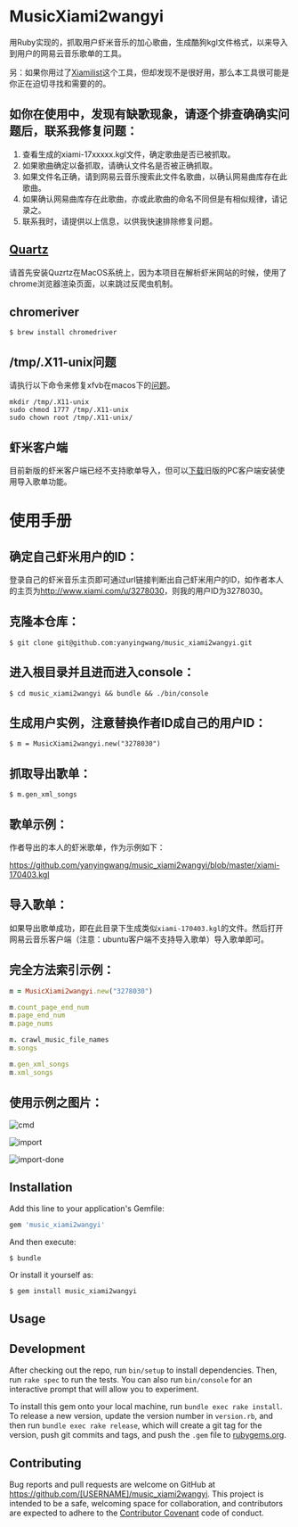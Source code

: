 # MusicXiami2wangyi
用Ruby实现的，抓取用户虾米音乐的加心歌曲，生成酷狗kgl文件格式，以来导入到用户的网易云音乐歌单的工具。

另：如果你用过了[Xiamilist](http://www.jianshu.com/p/21bafe882455)这个工具，但却发现不是很好用，那么本工具很可能是你正在迫切寻找和需要的的。


## 如你在使用中，发现有缺歌现象，请逐个排查确确实问题后，联系我修复问题：
1. 查看生成的xiami-17xxxxx.kgl文件，确定歌曲是否已被抓取。
2. 如果歌曲确定以备抓取，请确认文件名是否被正确抓取。
3. 如果文件名正确，请到网易云音乐搜索此文件名歌曲，以确认网易曲库存在此歌曲。
4. 如果确认网易曲库存在此歌曲，亦或此歌曲的命名不同但是有相似规律，请记录之。
5. 联系我时，请提供以上信息，以供我快速排除修复问题。




## [Quartz](https://www.xquartz.org/)
请首先安装Quzrtz在MacOS系统上，因为本项目在解析虾米网站的时候，使用了chrome浏览器渲染页面，以来跳过反爬虫机制。

## chromeriver

    $ brew install chromedriver

## /tmp/.X11-unix问题
请执行以下命令来修复xfvb在macos下的[问题](https://github.com/leonid-shevtsov/headless/issues/80)。
~~~shell
mkdir /tmp/.X11-unix
sudo chmod 1777 /tmp/.X11-unix
sudo chown root /tmp/.X11-unix/
~~~

## 虾米客户端
目前新版的虾米客户端已经不支持歌单导入，但可以[下载](https://raw.githubusercontent.com/yanyingwang/music_xiami2wangyi/master/cloudmusicsetup_2.1.1.30494_baidupc.exe)旧版的PC客户端安装使用导入歌单功能。

# 使用手册

## 确定自己虾米用户的ID：
登录自己的虾米音乐主页即可通过url链接判断出自己虾米用户的ID，如作者本人的主页为<http://www.xiami.com/u/3278030>，则我的用户ID为3278030。

## 克隆本仓库：

    $ git clone git@github.com:yanyingwang/music_xiami2wangyi.git

## 进入根目录并且进而进入console：

    $ cd music_xiami2wangyi && bundle && ./bin/console

## 生成用户实例，注意替换作者ID成自己的用户ID：

    $ m = MusicXiami2wangyi.new("3278030")

## 抓取导出歌单：

    $ m.gen_xml_songs

## 歌单示例：
作者导出的本人的虾米歌单，作为示例如下：

<https://github.com/yanyingwang/music_xiami2wangyi/blob/master/xiami-170403.kgl>


## 导入歌单：
如果导出歌单成功，即在此目录下生成类似`xiami-170403.kgl`的文件。然后打开网易云音乐客户端（注意：ubuntu客户端不支持导入歌单）导入歌单即可。

## 完全方法索引示例：
~~~ruby
m = MusicXiami2wangyi.new("3278030")

m.count_page_end_num
m.page_end_num
m.page_nums

m. crawl_music_file_names
m.songs

m.gen_xml_songs
m.xml_songs
~~~


## 使用示例之图片：
![cmd](https://raw.githubusercontent.com/yanyingwang/music_xiami2wangyi/master/screenshots/cmd.png)

![import](https://raw.githubusercontent.com/yanyingwang/music_xiami2wangyi/master/screenshots/import.png)

![import-done](https://raw.githubusercontent.com/yanyingwang/music_xiami2wangyi/master/screenshots/import-done.png)






## Installation

Add this line to your application's Gemfile:

```ruby
gem 'music_xiami2wangyi'
```

And then execute:

    $ bundle

Or install it yourself as:

    $ gem install music_xiami2wangyi

## Usage

## Development

After checking out the repo, run `bin/setup` to install dependencies. Then, run `rake spec` to run the tests. You can also run `bin/console` for an interactive prompt that will allow you to experiment.

To install this gem onto your local machine, run `bundle exec rake install`. To release a new version, update the version number in `version.rb`, and then run `bundle exec rake release`, which will create a git tag for the version, push git commits and tags, and push the `.gem` file to [rubygems.org](https://rubygems.org).

## Contributing

Bug reports and pull requests are welcome on GitHub at https://github.com/[USERNAME]/music_xiami2wangyi. This project is intended to be a safe, welcoming space for collaboration, and contributors are expected to adhere to the [Contributor Covenant](http://contributor-covenant.org) code of conduct.

